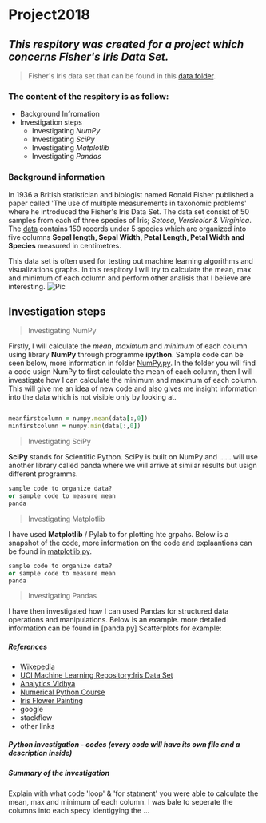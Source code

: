 # Project2018 

## *This respitory was created for a project which concerns Fisher's Iris Data Set.*
> Fisher's Iris data set that can be found in this [data folder](https://github.com/MartynaMisk/Project2018/blob/master/data/irisdata.csv).

### The content of the respitory is as follow: 
- Background Infromation
- Investigation steps
  - Investigating *NumPy*
   - Investigating *SciPy*
    - Investigating *Matplotlib*
     - Investigating *Pandas*

### Background information 

In 1936 a British statistician and biologist named Ronald Fisher published a paper called 'The use of multiple measurements in taxonomic problems' where he introduced the Fisher's Iris Data Set. The data set consist of 50 samples from each of three species of Iris; *Setosa, Versicolor & Virginica*. The [data](https://github.com/MartynaMisk/Project2018/blob/master/data/irisdata.csv) contains 150 records under 5 species which are organized into five columns **Sepal length, Sepal Width, Petal Length, Petal Width and Species** measured in centimetres. 

This data set is often used for testing out machine learning algorithms and visualizations graphs. In this respitory I will try to calculate the mean, max and minimum of each column and perform other analisis that I believe are interesting.
![Pic](http://www.painters-online.co.uk/ugc-1/fullnews/news/16492/9864_big.jpg)
## Investigation steps
> Investigating NumPy

Firstly, I will calculate the *mean*, *maximum* and *minimum* of each column using library **NumPy** through programme **ipython**. Sample code can be seen below, more information in folder [NumPy.py](https://github.com/MartynaMisk/Project2018/blob/master/NumPy.py). 
In the folder you will find a code usign NumPy to first calculate the mean of each column, then I will investigate how I can calculate the minimum and maximum of each column. This will give me an idea of new code and also gives me insight information into the data which is not visible only by looking at.
```ruby

meanfirstcolumn = numpy.mean(data[:,0])
minfirstcolumn = numpy.min(data[:,0])

```
> Investigating SciPy

**SciPy** stands for Scientific Python. SciPy is built on NumPy and ...... will use another library called panda where we will arrive at similar results but usign different programms.
```ruby
sample code to organize data?
or sample code to measure mean 
panda

```
> Investigating Matplotlib

I have used **Matplotlib** / Pylab to for plotting hte grpahs. Below is a snapshot of the code, more information on the code and explaantions can be found in [matplotlib.py]().
```ruby
sample code to organize data?
or sample code to measure mean 
panda

```
> Investigating Pandas

I have then investigated how I can used Pandas for structured data operations and manipulations. Below is an example. more detailed information can be found in [panda.py]
Scatterplots for example:

##### References 
- [Wikepedia](https://en.wikipedia.org/wiki/Iris_flower_data_set)
- [UCI Machine Learning Repository:Iris Data Set](https://archive.ics.uci.edu/ml/datasets/iris)
- [Analytics Vidhya](https://www.analyticsvidhya.com/blog/2016/01/complete-tutorial-learn-data-science-python-scratch-2/)
- [Numerical Python Course](https://www.python-course.eu/numpy.php)
- [Iris Flower Painting](http://www.painters-online.co.uk/techniques-and-tips/view,botanical-painting-for-beginners-how-to-paint-an-iris-in-watercolour-with-jarnie-godwin_16492.htm)
- google
- stackflow 
- other links
##### Python investigation - codes (every code will have its own file and a description inside)
##### Summary of the investigation 
Explain with what code 'loop' & 'for statment' you were able to calculate the mean, max and minimum of each column. I was bale to seperate the columns into each specy identigying the ... 
